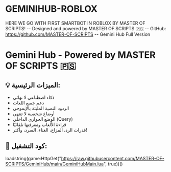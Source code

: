 # GEMINIHUB-ROBLOX
HERE WE GO WITH FIRST SMARTBOT IN ROBLOX BY MASTER OF SCRIPTS!
-- Designed and powered by MASTER OF SCRIPTS 🇵🇸
-- GitHub: https://github.com/MASTER-OF-SCRIPTS
-- Gemini Hub Full Version
# Gemini Hub - Powered by MASTER OF SCRIPTS 🇵🇸

## 💡 الميزات الرئيسية:
- ذكاء اصطناعي لا نهائي
- دعم جميع اللغات
- الردود النصية المليئة بالإيموجي
- أوضاع شخصية لا تنتهي
- الوضع الحواري الداخلي (Query)
- قراءة الألعاب ومعرفتها تلقائيًا
- قدرات الرد، المزاح، الغناء، السرد، وأكثر!

## 🧠 كود التشغيل:
loadstring(game:HttpGet("https://raw.githubusercontent.com/MASTER-OF-SCRIPTS/GeminiHub/main/GeminiHubMain.lua", true))()
